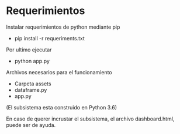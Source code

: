 # Requerimientos

Instalar requerimientos de python mediante pip

- pip install -r requeriments.txt

Por ultimo ejecutar 
- python app.py

Archivos necesarios para el funcionamiento
- Carpeta assets
- dataframe.py
- app.py

(El subsistema esta construido en Python 3.6)

En caso de querer incrustar el subsistema, el archivo dashboard.html, puede ser de ayuda.
